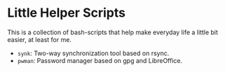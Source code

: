 Little Helper Scripts
=====================
This is a collection of bash-scripts that help make everyday life a little bit 
easier, at least for me.

* `synk`: Two-way synchronization tool based on rsync.
* `pwman`: Password manager based on gpg and LibreOffice.

